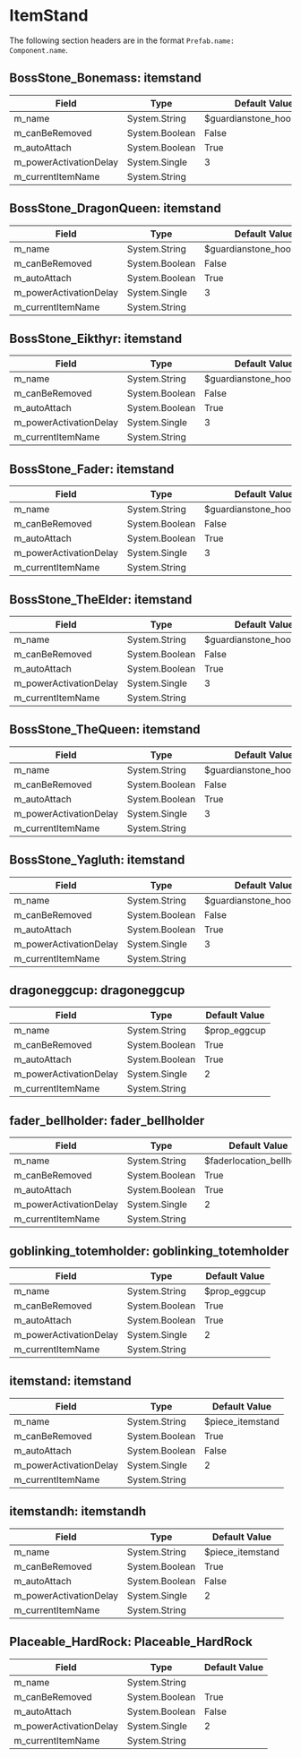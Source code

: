 # ItemStand

The following section headers are in the format `Prefab.name: Component.name`.

## BossStone_Bonemass: itemstand

|Field|Type|Default Value|
|-----|----|-------------|
|m_name|System.String|$guardianstone_hook_name|
|m_canBeRemoved|System.Boolean|False|
|m_autoAttach|System.Boolean|True|
|m_powerActivationDelay|System.Single|3|
|m_currentItemName|System.String||

## BossStone_DragonQueen: itemstand

|Field|Type|Default Value|
|-----|----|-------------|
|m_name|System.String|$guardianstone_hook_name|
|m_canBeRemoved|System.Boolean|False|
|m_autoAttach|System.Boolean|True|
|m_powerActivationDelay|System.Single|3|
|m_currentItemName|System.String||

## BossStone_Eikthyr: itemstand

|Field|Type|Default Value|
|-----|----|-------------|
|m_name|System.String|$guardianstone_hook_name|
|m_canBeRemoved|System.Boolean|False|
|m_autoAttach|System.Boolean|True|
|m_powerActivationDelay|System.Single|3|
|m_currentItemName|System.String||

## BossStone_Fader: itemstand

|Field|Type|Default Value|
|-----|----|-------------|
|m_name|System.String|$guardianstone_hook_name|
|m_canBeRemoved|System.Boolean|False|
|m_autoAttach|System.Boolean|True|
|m_powerActivationDelay|System.Single|3|
|m_currentItemName|System.String||

## BossStone_TheElder: itemstand

|Field|Type|Default Value|
|-----|----|-------------|
|m_name|System.String|$guardianstone_hook_name|
|m_canBeRemoved|System.Boolean|False|
|m_autoAttach|System.Boolean|True|
|m_powerActivationDelay|System.Single|3|
|m_currentItemName|System.String||

## BossStone_TheQueen: itemstand

|Field|Type|Default Value|
|-----|----|-------------|
|m_name|System.String|$guardianstone_hook_name|
|m_canBeRemoved|System.Boolean|False|
|m_autoAttach|System.Boolean|True|
|m_powerActivationDelay|System.Single|3|
|m_currentItemName|System.String||

## BossStone_Yagluth: itemstand

|Field|Type|Default Value|
|-----|----|-------------|
|m_name|System.String|$guardianstone_hook_name|
|m_canBeRemoved|System.Boolean|False|
|m_autoAttach|System.Boolean|True|
|m_powerActivationDelay|System.Single|3|
|m_currentItemName|System.String||

## dragoneggcup: dragoneggcup

|Field|Type|Default Value|
|-----|----|-------------|
|m_name|System.String|$prop_eggcup|
|m_canBeRemoved|System.Boolean|True|
|m_autoAttach|System.Boolean|True|
|m_powerActivationDelay|System.Single|2|
|m_currentItemName|System.String||

## fader_bellholder: fader_bellholder

|Field|Type|Default Value|
|-----|----|-------------|
|m_name|System.String|$faderlocation_bellholder|
|m_canBeRemoved|System.Boolean|True|
|m_autoAttach|System.Boolean|True|
|m_powerActivationDelay|System.Single|2|
|m_currentItemName|System.String||

## goblinking_totemholder: goblinking_totemholder

|Field|Type|Default Value|
|-----|----|-------------|
|m_name|System.String|$prop_eggcup|
|m_canBeRemoved|System.Boolean|True|
|m_autoAttach|System.Boolean|True|
|m_powerActivationDelay|System.Single|2|
|m_currentItemName|System.String||

## itemstand: itemstand

|Field|Type|Default Value|
|-----|----|-------------|
|m_name|System.String|$piece_itemstand|
|m_canBeRemoved|System.Boolean|True|
|m_autoAttach|System.Boolean|False|
|m_powerActivationDelay|System.Single|2|
|m_currentItemName|System.String||

## itemstandh: itemstandh

|Field|Type|Default Value|
|-----|----|-------------|
|m_name|System.String|$piece_itemstand|
|m_canBeRemoved|System.Boolean|True|
|m_autoAttach|System.Boolean|False|
|m_powerActivationDelay|System.Single|2|
|m_currentItemName|System.String||

## Placeable_HardRock: Placeable_HardRock

|Field|Type|Default Value|
|-----|----|-------------|
|m_name|System.String||
|m_canBeRemoved|System.Boolean|True|
|m_autoAttach|System.Boolean|False|
|m_powerActivationDelay|System.Single|2|
|m_currentItemName|System.String||

